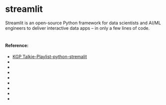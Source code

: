 # streamlit
Streamlit is an open-source Python framework for data scientists and AI/ML engineers to deliver interactive data apps – in only a few lines of code.



#
#### Reference:
- [KGP Talkie-Playlist-python-stremalit](https://www.youtube.com/@KGPTalkie)
- []()
- []()
- []()
- []()
- []()
- []()
- []()
- []()
